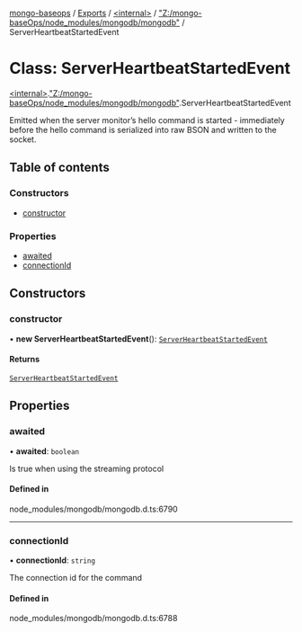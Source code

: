 [mongo-baseops](../README.md) / [Exports](../modules.md) / [\<internal\>](../modules/internal_.md) / ["Z:/mongo-baseOps/node\_modules/mongodb/mongodb"](../modules/internal_._Z__mongo_baseOps_node_modules_mongodb_mongodb_.md) / ServerHeartbeatStartedEvent

# Class: ServerHeartbeatStartedEvent

[\<internal\>](../modules/internal_.md).["Z:/mongo-baseOps/node\_modules/mongodb/mongodb"](../modules/internal_._Z__mongo_baseOps_node_modules_mongodb_mongodb_.md).ServerHeartbeatStartedEvent

Emitted when the server monitor’s hello command is started - immediately before
the hello command is serialized into raw BSON and written to the socket.

## Table of contents

### Constructors

- [constructor](internal_._Z__mongo_baseOps_node_modules_mongodb_mongodb_.ServerHeartbeatStartedEvent.md#constructor)

### Properties

- [awaited](internal_._Z__mongo_baseOps_node_modules_mongodb_mongodb_.ServerHeartbeatStartedEvent.md#awaited)
- [connectionId](internal_._Z__mongo_baseOps_node_modules_mongodb_mongodb_.ServerHeartbeatStartedEvent.md#connectionid)

## Constructors

### constructor

• **new ServerHeartbeatStartedEvent**(): [`ServerHeartbeatStartedEvent`](internal_._Z__mongo_baseOps_node_modules_mongodb_mongodb_.ServerHeartbeatStartedEvent.md)

#### Returns

[`ServerHeartbeatStartedEvent`](internal_._Z__mongo_baseOps_node_modules_mongodb_mongodb_.ServerHeartbeatStartedEvent.md)

## Properties

### awaited

• **awaited**: `boolean`

Is true when using the streaming protocol

#### Defined in

node_modules/mongodb/mongodb.d.ts:6790

___

### connectionId

• **connectionId**: `string`

The connection id for the command

#### Defined in

node_modules/mongodb/mongodb.d.ts:6788
